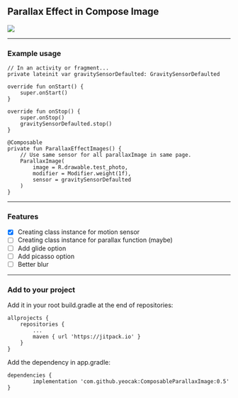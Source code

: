 ## Parallax Effect in Compose Image

![](https://github.com/yeocak/ComposableParallaxImage/blob/main/forgithub/preview_gif.gif)

----

### Example usage

	// In an activity or fragment...
	private lateinit var gravitySensorDefaulted: GravitySensorDefaulted

	override fun onStart() {
		super.onStart()
	}

	override fun onStop() {
		super.onStop()
		gravitySensorDefaulted.stop()
	}

	@Composable
	private fun ParallaxEffectImages() {
		// Use same sensor for all parallaxImage in same page.
		ParallaxImage(
			image = R.drawable.test_photo,
			modifier = Modifier.weight(1f),
			sensor = gravitySensorDefaulted
		)
	}

------

### Features

- [x] Creating class instance for motion sensor
- [ ] Creating class instance for parallax function (maybe)
- [ ] Add glide option
- [ ] Add picasso option
- [ ] Better blur

-----

### Add to your project

Add it in your root build.gradle at the end of repositories:

	allprojects {
		repositories {
			...
			maven { url 'https://jitpack.io' }
		}
	}
	
Add the dependency in app.gradle:

	dependencies {
	        implementation 'com.github.yeocak:ComposableParallaxImage:0.5'
	}
